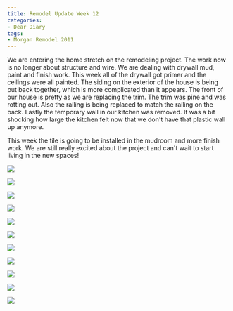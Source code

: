 ```yaml
---
title: Remodel Update Week 12
categories:
- Dear Diary
tags:
- Morgan Remodel 2011
---
```


We are entering the home stretch on the remodeling project. The work now is no longer about structure and wire. We are dealing with drywall mud, paint and finish work. This week all of the drywall got primer and the ceilings were all painted. The siding on the exterior of the house is being put back together, which is more complicated than it appears. The front of our house is pretty as we are replacing the trim. The trim was pine and was rotting out. Also the railing is being replaced to match the railing on the back. Lastly the temporary wall in our kitchen was removed. It was a bit shocking how large the kitchen felt now that we don't have that plastic wall up anymore.

This week the tile is going to be installed in the mudroom and more finish work. We are still really excited about the project and can't wait to start living in the new spaces!

![](/assets/posts/2011/morgan-remodel/update-12/20110828-150555-0001.jpg)

![](/assets/posts/2011/morgan-remodel/update-12/20110828-150752-0001.jpg)

![](/assets/posts/2011/morgan-remodel/update-12/20110828-150931-0001.jpg)

![](/assets/posts/2011/morgan-remodel/update-12/20110828-150945-0001.jpg)

![](/assets/posts/2011/morgan-remodel/update-12/20110828-151006-0001.jpg)

![](/assets/posts/2011/morgan-remodel/update-12/20110828-151110-0001-2.jpg)

![](/assets/posts/2011/morgan-remodel/update-12/20110828-151154-0001.jpg)

![](/assets/posts/2011/morgan-remodel/update-12/20110828-151222-0001-2.jpg)

![](/assets/posts/2011/morgan-remodel/update-12/20110828-151229-0001.jpg)

![](/assets/posts/2011/morgan-remodel/update-12/20110828-151256-0001.jpg)

![](/assets/posts/2011/morgan-remodel/update-12/20110828-150855-0001.jpg)

